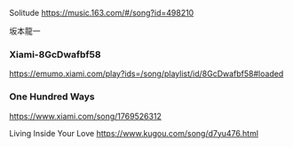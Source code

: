 Solitude
https://music.163.com/#/song?id=498210

坂本龍一

### Xiami-8GcDwafbf58
https://emumo.xiami.com/play?ids=/song/playlist/id/8GcDwafbf58#loaded

### One Hundred Ways
https://www.xiami.com/song/1769526312

Living Inside Your Love
https://www.kugou.com/song/d7yu476.html

